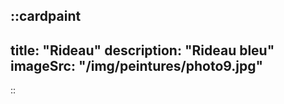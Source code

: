 
::cardpaint
---
title: "Rideau"
description: "Rideau bleu"
imageSrc: "/img/peintures/photo9.jpg"
---
::
